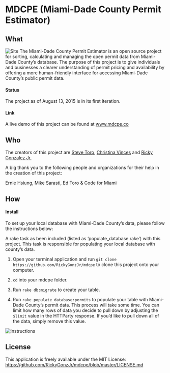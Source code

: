 # MDCPE (Miami-Dade County Permit Estimator)

## What
![Site](http://i.imgur.com/QLYcRCj.png)
The Miami-Dade County Permit Estimator is an open source project for sorting, calculating
and managing the open permit data from Miami-Dade County’s database. The purpose of
this project is to give individuals and businesses a clearer understanding of permit
pricing and availability by offering a more human-friendly interface for accessing Miami-Dade County’s public permit data.

#### Status
The project as of August 13, 2015 is in its first iteration.

#### Link
A live demo of this project can be found at www.mdcpe.co

## Who
The creators of this project are [Steve Toro](www.github.com/stevetoro), [Christina Vinces](www.github.com/christinavinces) and [Ricky Gonzalez Jr.](www.github.com/RickyGonzJr)

A big thank you to the following people and organizations for their help in the creation of this project:

Ernie Hsiung, Mike Sarasti, Ed Toro & Code for Miami

## How
#### Install
To set up your local database with Miami-Dade County’s data, please follow the
instructions below:

A rake task as been included (listed as ‘populate_database.rake’) with this
project. This task is responsible for populating your local database with county’s
data.


1. Open your terminal application and run `git clone https://github.com/RickyGonzJr/mdcpe` to clone this project onto your computer.

2. `cd` into your mdcpe folder.

3. Run `rake db:migrate` to create your table.

4. Run `rake populate_database:permits` to populate your table with Miami-Dade County’s permit data. This process will take some time. You can limit how many rows of data you decide to pull down by adjusting the `$limit` value in the HTTParty response. If you’d like to pull down all of the data, simply remove this value.

![Instructions](http://i.imgur.com/oexvF9u.png)

## License
This application is freely available under the MIT License: https://github.com/RickyGonzJr/mdcpe/blob/master/LICENSE.md
